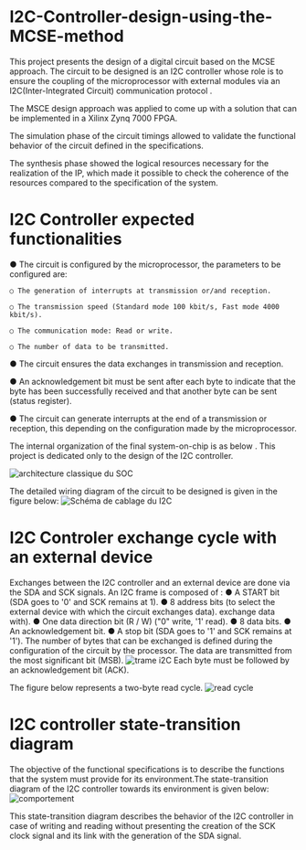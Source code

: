 # I2C-Controller-design-using-the-MCSE-method
This project presents the design of a digital circuit based on the MCSE approach.
The circuit to be designed is an I2C controller whose role is to ensure the coupling of the microprocessor with external modules via an I2C(Inter-Integrated Circuit) communication protocol . 

The MSCE design approach was applied to come up with a solution that can be implemented in a Xilinx Zynq 7000 FPGA.

The simulation phase of the circuit timings allowed to validate the functional behavior of the circuit defined in the specifications.

The synthesis phase showed the logical resources necessary for the realization of the IP, which made it possible to check the coherence of the resources compared to the specification of the system.
# I2C Controller expected functionalities
● The circuit is configured by the microprocessor, the parameters to be configured are:

    ○ The generation of interrupts at transmission or/and reception.
    
    ○ The transmission speed (Standard mode 100 kbit/s, Fast mode 4000 kbit/s).
    
    ○ The communication mode: Read or write.
    
    ○ The number of data to be transmitted.
    
● The circuit ensures the data exchanges in transmission and reception.

● An acknowledgement bit must be sent after each byte to indicate that the byte has been
successfully received and that another byte can be sent (status register).

● The circuit can generate interrupts at the end of a transmission or reception, this
depending on the configuration made by the microprocessor.

The internal organization of the final system-on-chip is as below . This project is dedicated only to the design of the I2C controller.

![architecture classique du SOC](https://user-images.githubusercontent.com/92653832/208107451-6ca79e30-92b5-499b-a500-357648efbc4e.png)

The detailed wiring diagram of the circuit to be designed is given in the figure below:
![Schéma de cablage du I2C](https://user-images.githubusercontent.com/92653832/208107913-fbcba95e-f21f-4d8f-bfd1-c4d9e4850ce1.png)
# I2C Controler exchange cycle with an external device
Exchanges between the I2C controller and an external device are done via the SDA and SCK signals.
An I2C frame is composed of :
● A START bit (SDA goes to '0' and SCK remains at 1).
● 8 address bits (to select the external device with which the circuit exchanges data).
exchange data with).
● One data direction bit (R / W) ("0" write, '1' read).
● 8 data bits.
● An acknowledgement bit.
● A stop bit (SDA goes to '1' and SCK remains at '1').
The number of bytes that can be exchanged is defined during the configuration of the circuit by the processor. The data are transmitted from the most significant bit (MSB).
![trame i2C](https://user-images.githubusercontent.com/92653832/208107921-ce810d54-f1ca-45c0-ad89-35a68e710961.png)
Each byte must be followed by an acknowledgement bit (ACK).

The figure below represents a two-byte read cycle.
![read cycle](https://user-images.githubusercontent.com/92653832/208108854-13b57cdd-79cd-496b-b717-4148846ce528.png)
# I2C controller state-transition diagram
The objective of the functional specifications is to describe the functions that the system must provide for its environment.The state-transition diagram of the I2C controller towards its environment is given below:
![comportement](https://user-images.githubusercontent.com/92653832/208109475-40ce3920-586d-408e-8b34-cabd45ce3ac4.png)

This state-transition diagram describes the behavior of the I2C controller in case of writing and reading without
presenting the creation of the SCK clock signal and its link with the generation of the SDA signal. 


